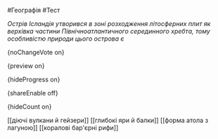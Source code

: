 #Географія #Тест

*Острів Ісландія утворився в зоні розходження літосферних плит як верхівка частини Північноатлантичного серединного хребта, тому особливістю природи цього острова є*

{noChangeVote on}

{preview on}

{hideProgress on}

{shareEnable off}

{hideCount on}

[[діючі вулкани й гейзери]]
[[глибокі яри й балки]]
[[форма атола з лагуною]]
[[коралові бар'єрні рифи]]
